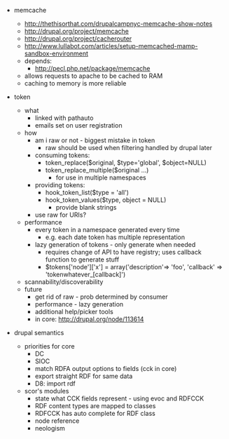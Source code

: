 * memcache
    * http://thethisorthat.com/drupalcampnyc-memcache-show-notes
    * http://drupal.org/project/memcache
    * http://drupal.org/project/cacherouter
    * http://www.lullabot.com/articles/setup-memcached-mamp-sandbox-environment
    * depends:
        * http://pecl.php.net/package/memcache    
    * allows requests to apache to be cached to RAM
    * caching to memory is more reliable

* token 
    * what
        * linked with pathauto
        * emails set on user registration
    * how 
        * am i raw or not - biggest mistake in token
            * raw should be used when filtering handled by drupal later
        * consuming tokens:
            * token_replace($original, $type='global', $object=NULL)
            * token_replace_multiple($original ...)
                * for use in multiple namespaces
        * providing tokens:
            * hook_token_list($type = 'all')
            * hook_token_values($type, object = NULL)
                * provide blank strings
        * use raw for  URIs?
    * performance
        * every token in a namespace generated every time
            * e.g. each date token has multiple representation
        * lazy generation of tokens - only generate when needed
            * requires change of API to have registry; uses callback function
              to generate stuff
            * $tokens['node']['x'] = array('description'=> 'foo',
              'callback' => 'tokenwhatever_[callback]')
    * scannability/discoverability
    * future
        * get rid of raw - prob determined by consumer
        * performance - lazy generation
        * additional help/picker tools
        * in core: http://drupal.org/node/113614

* drupal semantics
    * priorities for core
        * DC
        * SIOC
        * match RDFA output options to fields (cck in core)
        * export straight RDF for same data
        * D8: import rdf
    * scor's modules
        * state what CCK fields represent - using evoc and RDFCCK
        * RDF content types are mapped to classes
        * RDFCCK has auto complete for RDF class
        * node reference
        * neologism